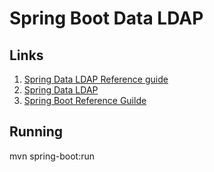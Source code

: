 # Spring Boot Data LDAP

## Links
1. [Spring Data LDAP Reference guide](https://docs.spring.io/spring-data/ldap/docs/2.1.0.M3/reference/html/)
2. [Spring Data LDAP](https://projects.spring.io/spring-data-ldap/)
3. [Spring Boot Reference Guilde](https://docs.spring.io/spring-boot/docs/current/reference/htmlsingle/#getting-started-first-application)

## Running
mvn spring-boot:run